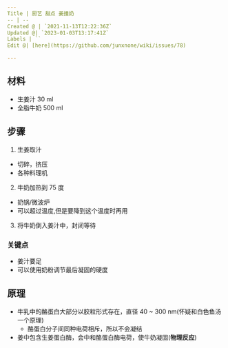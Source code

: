 ```yaml
---
Title | 厨艺 甜点 姜撞奶
-- | --
Created @ | `2021-11-13T12:22:36Z`
Updated @| `2023-01-03T13:17:41Z`
Labels | ``
Edit @| [here](https://github.com/junxnone/wiki/issues/78)

---
```

## 材料
- 生姜汁 30 ml
- 全脂牛奶 500 ml

## 步骤

1. 生姜取汁
  - 切碎，挤压
  - 各种料理机
2. 牛奶加热到 75 度
  - 奶锅/微波炉
  - 可以超过温度,但是要降到这个温度时再用
3. 将牛奶倒入姜汁中，封闭等待

### 关键点
- 姜汁要足
- 可以使用奶粉调节最后凝固的硬度


## 原理
- 牛乳中的酪蛋白大部分以胶粒形式存在，直径 40 ~ 300 nm(怀疑和白色鱼汤一个原理)
  - 酪蛋白分子间同种电荷相斥，所以不会凝结
- 姜中包含生姜蛋白酶，会中和酪蛋白酶电荷，使牛奶凝固(**物理反应**) 
